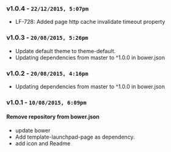 ### v1.0.4 - `22/12/2015, 5:07pm`
* LF-728: Added page http cache invalidate timeout property

### v1.0.3 - `20/08/2015, 5:26pm`
* Update default theme to theme-default.
* Updating dependencies from master to ^1.0.0 in bower.json


### v1.0.2 - `20/08/2015, 4:16pm`
* Updating dependencies from master to ^1.0.0 in bower.json


### v1.0.1 - `10/08/2015, 6:09pm`
#### Remove repository from bower.json
* update bower
* Add template-launchpad-page as dependency.
* add icon and Readme
